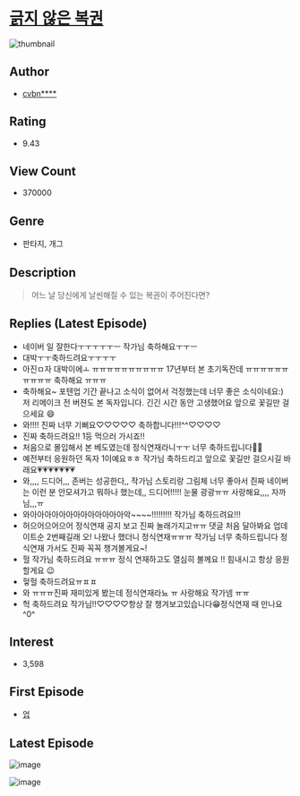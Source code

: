 # [긁지 않은 복권](https://comic.naver.com/bestChallenge/list?titleId=797703)
![thumbnail](https://image-comic.pstatic.net/user_contents_data/challenge_comic/2022/07/17/308178/thumbnail_202x16429bee622_a534_4ffb_b359_c8081ad737b1_00000622.JPEG)

## Author
- [cvbn****](https://comic.naver.com/artistTitle?id=308178)

## Rating
- 9.43

## View Count
- 370000

## Genre
- 판타지, 개그

## Description
> 어느 날 당신에게 날씬해질 수 있는 복권이 주어진다면?

## Replies (Latest Episode)
- 네이버 일 잘한다ㅜㅜㅜㅜㅜㅡ 작가님 축하해요ㅜㅜㅡ
- 대박ㅜㅜ축하드려요ㅜㅜㅜㅜ
- 아진ㅁ자 대박이에ㅗ ㅠㅠㅠㅠㅠㅠㅠㅠㅠㅠ 17년부터 본 초기독잔데 ㅠㅠㅠㅠㅠㅠㅠㅠㅠㅠ 축하해요 ㅠㅠㅠ
- 축하해요~ 포텐업 기간 끝나고 소식이 없어서 걱정했는데 너무 좋은 소식이네요:) 저 리메이크 전 버젼도 본 독자입니다. 긴긴 시간 동안 고생했어요 앞으로 꽃길만 걸으세요 😄
- 와!!!! 진짜 너무 기뻐요♡♡♡♡♡ 축하합니다!!!^^♡♡♡♡
- 진짜 축하드려요!! 1등 먹으러 가시죠!!
- 처음으로 몰입해서 본 베도였는데 정식연재라니ㅜㅜ 너무 축하드립니다🥳🥳
- 예전부터 응원하던 독자 1이예요ㅎㅎ 작가님 축하드리고 앞으로 꽃길만 걸으시길 바래요💗💗💗💗💗💗💗
- 와,,,, 드디어,,, 존버는 성공한다,, 작가님 스토리랑 그림체 너무 좋아서 즨짜 네이버는 이런 분 안모셔가고 뭐하나 했는데,, 드디어!!!!! 눈물 광광ㅠㅠ 사랑해요,,,, 자까님,,,ㅠ
- 와아아아아아아아아아아아아아악~~~~!!!!!!!!! 작가님 축하드려요!!!
- 허으어으어으어 정식연재 공지 보고 진짜 놀래가지고ㅠㅠ 댓글 처음 달아봐요 업데이트순 2번째길래 오! 나왔나 했더니 정식연재ㅠㅠㅠ 작가님 너무 축하드립니다 정식연재 가서도 진짜 꼭꼭 챙겨볼게요~!
- 헐 작가님 축하드려요 ㅠㅠㅠ 정식 연재하고도 열심히 볼께요 !! 힘내시고 항상 응원할게요 😉
- 헣헐 축하드려요ㅠㅍㅍ
- 와 ㅠㅠㅠ진짜 재미있게 봤는데 정식연재라뇨 ㅠ 사랑해요 작가넴 ㅠㅠ
- 헉 축하드려요 작가님!!♡♡♡♡항상 잘 챙겨보고있습니다😁정식연재 때 만나요^0^

## Interest
- 3,598

## First Episode
- [업](https://comic.naver.com/bestChallenge/detail?titleId=797703&no=1)

## Latest Episode
![image](https://image-comic.pstatic.net/user_contents_data/challenge_comic/2022/11/23/308178/upload_7076106308535988834.jpeg)

![image](https://image-comic.pstatic.net/user_contents_data/challenge_comic/2022/11/23/308178/upload_4121978065938364258.jpeg)
